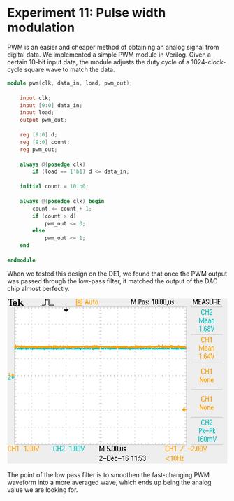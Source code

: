 # Experiment 11: Pulse width modulation

PWM is an easier and cheaper method of obtaining an analog signal from digital data. We implemented a simple PWM module in Verilog. Given a certain 10-bit input data, the module adjusts the duty cycle of a 1024-clock-cycle square wave to match the data.

```verilog
module pwm(clk, data_in, load, pwm_out);
 
	input clk;
	input [9:0] data_in;
	input load;
	output pwm_out;
	
	reg [9:0] d;
	reg [9:0] count;
	reg pwm_out;
	
	always @(posedge clk)
		if (load == 1'b1) d <= data_in;
	
	initial count = 10'b0;
	
	always @(posedge clk) begin
		count <= count + 1;
		if (count > d)
			pwm_out <= 0;
		else
			pwm_out <= 1;
	end
 
endmodule
```

When we tested this design on the DE1, we found that once the PWM output was passed through the low-pass filter, it matched the output of the DAC chip almost perfectly.

![dac vs pwm](../images/ex11_dac_vs_pwm.jpg)

The point of the low pass filter is to smoothen the fast-changing PWM waveform into a more averaged wave, which ends up being the analog value we are looking for.

